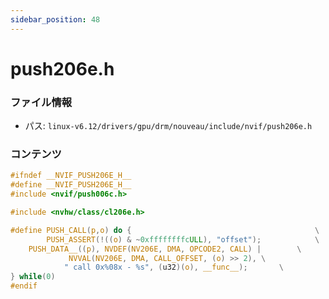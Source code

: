 ```yaml
---
sidebar_position: 48
---
```

# push206e.h

### ファイル情報

- パス: `linux-v6.12/drivers/gpu/drm/nouveau/include/nvif/push206e.h`

### コンテンツ

```h
#ifndef __NVIF_PUSH206E_H__
#define __NVIF_PUSH206E_H__
#include <nvif/push006c.h>

#include <nvhw/class/cl206e.h>

#define PUSH_CALL(p,o) do {                                         \
        PUSH_ASSERT(!((o) & ~0xffffffffcULL), "offset");            \
	PUSH_DATA__((p), NVDEF(NV206E, DMA, OPCODE2, CALL) |        \
			 NVVAL(NV206E, DMA, CALL_OFFSET, (o) >> 2), \
		    " call 0x%08x - %s", (u32)(o), __func__);       \
} while(0)
#endif

```
